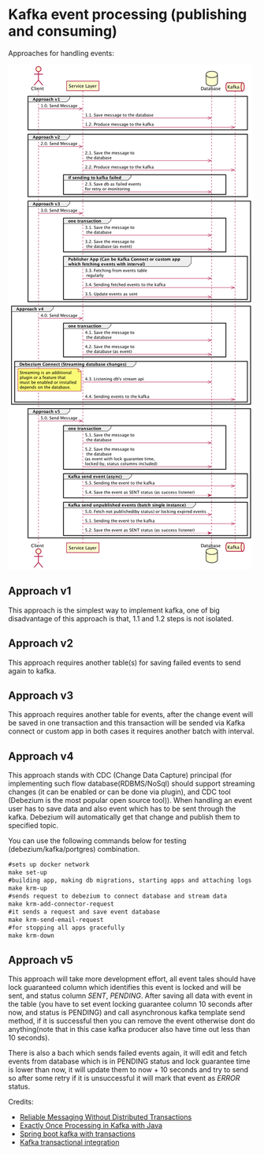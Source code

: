# Kafka event processing (publishing and consuming) #

Approaches for handling events:

![Approaches to handle events](./data/asserts/images/kafka-publishment.png)

## Approach v1 ##

This approach is the simplest way to implement kafka, one of big disadvantage of this approach is that,
1.1 and 1.2 steps is not isolated.

## Approach v2 ##

This approach requires another table(s) for saving failed events to send again to kafka.

## Approach v3 ##

This approach requires another table for events, after the change event will be saved in one transaction and this 
transaction will be sended via Kafka connect or custom app in both cases it requires another batch with interval.

## Approach v4 ##

This approach stands with CDC (Change Data Capture) principal (for implementing such flow database(RDBMS/NoSql) 
should support streaming changes (it can be enabled or can be done via plugin), and CDC tool (Debezium is the most 
popular open source tool)). When handling an event user has to save data and also event which has to be sent 
through the kafka. Debezium will automatically get that change and publish them to specified topic.

You can use the following commands below for testing (debezium/kafka/portgres) combination.

```shell
#sets up docker network
make set-up
#building app, making db migrations, starting apps and attaching logs
make krm-up
#sends request to debezium to connect database and stream data
make krm-add-connector-request
#it sends a request and save event database
make krm-send-email-request
#for stopping all apps gracefully
make krm-down
```

## Approach v5 ##

This approach will take more development effort, all event tales should have lock guaranteed column which identifies 
this event is locked and will be sent, and status column *SENT*, *PENDING*. After saving all data with event in the 
table (you have to set event locking guarantee column 10 seconds after now, and status is PENDING) and call 
asynchronous kafka template send method, if it is successful then you can remove the event otherwise dont do anything(note that 
in this case kafka producer also have time out less than 10 seconds).

There is also a bach which sends failed events again, it will edit and fetch events from database which is in 
PENDING status and lock guarantee time is lower than now, it will update them to now + 10 seconds and try to send so 
after some retry if it is unsuccessful it will mark that event as *ERROR* status.

Credits:

- [Reliable Messaging Without Distributed Transactions](https://vimeo.com/111998645)
- [Exactly Once Processing in Kafka with Java](https://www.baeldung.com/kafka-exactly-once)
- [Spring boot kafka with transactions](https://medium.com/@milo.felipe/spring-boot-kafka-transactions-97a2f653b60a)
- [Kafka transactional integration](https://medium.com/dev-genius/transactional-integration-kafka-with-database-7eb5fc270bdc)
